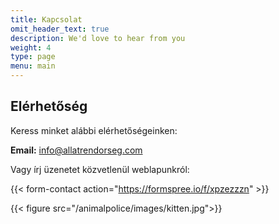 ```yaml
---
title: Kapcsolat
omit_header_text: true
description: We'd love to hear from you
weight: 4
type: page
menu: main
---
```


## Elérhetőség

Keress minket alábbi elérhetőségeinken:

**Email:** info@allatrendorseg.com

Vagy írj üzenetet közvetlenül weblapunkról:

{{< form-contact action="https://formspree.io/f/xpzezzzn"  >}}

{{< figure src="/animalpolice/images/kitten.jpg">}}

